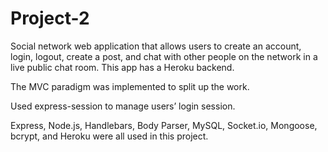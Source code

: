 # Project-2

Social network web application that allows users to create an account, login, logout, create a post, and chat with other people on the network in a live public chat room. This app has a Heroku backend.

The MVC paradigm was implemented to split up the work.

Used express-session to manage users’ login session.

Express, Node.js, Handlebars, Body Parser, MySQL, Socket.io, Mongoose, bcrypt, and Heroku were all used in this project.
